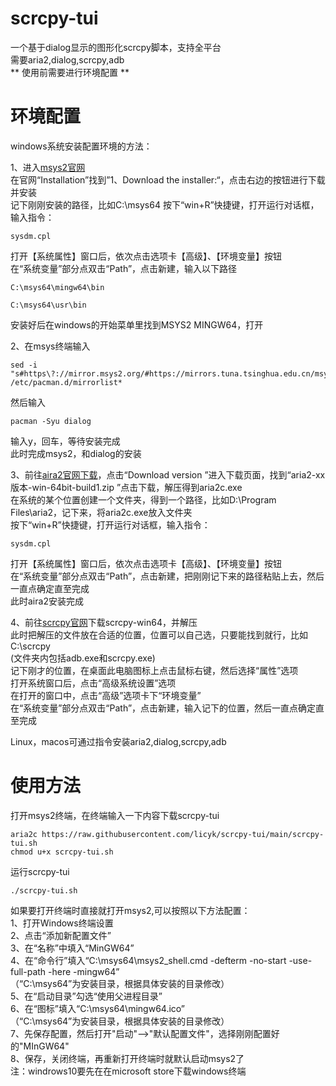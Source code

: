 # scrcpy-tui
一个基于dialog显示的图形化scrcpy脚本，支持全平台  
需要aria2,dialog,scrcpy,adb  
** 使用前需要进行环境配置 **
# 环境配置  

windows系统安装配置环境的方法：  

1、进入[msys2官网](https://www.msys2.org/)  
在官网“Installation”找到”1、Download the installer:“，点击右边的按钮进行下载并安装  
记下刚刚安装的路径，比如C:\msys64
按下“win+R”快捷键，打开运行对话框，输入指令：  

    sysdm.cpl

打开【系统属性】窗口后，依次点击选项卡【高级】、【环境变量】按钮  
在“系统变量”部分点双击“Path”，点击新建，输入以下路径  

    C:\msys64\mingw64\bin

    C:\msys64\usr\bin

安装好后在windows的开始菜单里找到MSYS2 MINGW64，打开  

2、在msys终端输入  

    sed -i "s#https\?://mirror.msys2.org/#https://mirrors.tuna.tsinghua.edu.cn/msys2/#g" /etc/pacman.d/mirrorlist*

然后输入  

    pacman -Syu dialog

输入y，回车，等待安装完成  
此时完成msys2，和dialog的安装  

3、前往[aira2官网下载](http://aria2.github.io/)，点击“Download version ”进入下载页面，找到“aria2-xx版本-win-64bit-build1.zip ”点击下载，解压得到aria2c.exe  
在系统的某个位置创建一个文件夹，得到一个路径，比如D:\Program Files\aria2，记下来，将aria2c.exe放入文件夹  
按下“win+R”快捷键，打开运行对话框，输入指令：  

    sysdm.cpl  

打开【系统属性】窗口后，依次点击选项卡【高级】、【环境变量】按钮  
在“系统变量”部分点双击“Path”，点击新建，把刚刚记下来的路径粘贴上去，然后一直点确定直至完成  
此时aira2安装完成  

4、前往[scrcpy官网](https://github.com/Genymobile/scrcpy/releases/)下载scrcpy-win64，并解压  
此时把解压的文件放在合适的位置，位置可以自己选，只要能找到就行，比如  
C:\scrcpy  
(文件夹内包括adb.exe和scrcpy.exe)  
记下刚才的位置，在桌面此电脑图标上点击鼠标右键，然后选择“属性”选项  
打开系统窗口后，点击“高级系统设置”选项  
在打开的窗口中，点击“高级”选项卡下“环境变量”  
在“系统变量”部分点双击“Path”，点击新建，输入记下的位置，然后一直点确定直至完成  

Linux，macos可通过指令安装aria2,dialog,scrcpy,adb
# 使用方法  
打开msys2终端，在终端输入一下内容下载scrcpy-tui  

    aria2c https://raw.githubusercontent.com/licyk/scrcpy-tui/main/scrcpy-tui.sh
    chmod u+x scrcpy-tui.sh

运行scrcpy-tui  

    ./scrcpy-tui.sh


如果要打开终端时直接就打开msys2,可以按照以下方法配置：  
1、打开Windows终端设置  
2、点击“添加新配置文件”  
3、在“名称”中填入“MinGW64”  
4、在“命令行”填入“C:\msys64\msys2_shell.cmd -defterm -no-start -use-full-path -here -mingw64”  
（“C:\msys64”为安装目录，根据具体安装的目录修改）  
5、在“启动目录”勾选“使用父进程目录”  
6、在“图标”填入“C:\msys64\mingw64.ico”  
（“C:\msys64”为安装目录，根据具体安装的目录修改）  
7、先保存配置，然后打开"启动"-->"默认配置文件"，选择刚刚配置好的"MInGW64"  
8、保存，关闭终端，再重新打开终端时就默认启动msys2了  
注：windrows10要先在在microsoft store下载windows终端